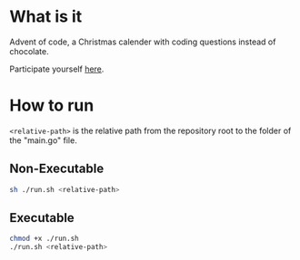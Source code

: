 # What is it

Advent of code, a Christmas calender with coding questions instead of chocolate.

Participate yourself [here](https://adventofcode.com/).

# How to run

`<relative-path>` is the relative path from the repository root to the folder of the "main.go" file.

## Non-Executable

```bash
sh ./run.sh <relative-path>
```

## Executable

```bash
chmod +x ./run.sh
./run.sh <relative-path>
```
